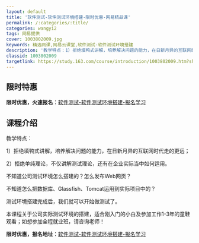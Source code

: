 ```yaml
---
layout: default
title: '软件测试-软件测试环境搭建-限时优惠-网易精品课'
permalink: /:categories/:title/
categories: wangyi2
tags: 网易提供
cover: 1003802009.jpg
keywords: 精选网课,网易云课堂,软件测试-软件测试环境搭建
description: '教学特点：1）拒绝填鸭式讲解，培养解决问题的能力，在日新月异的互联网时代走的更远；2）拒绝单纯理论，不仅讲解测试理论，还'
classid: 1003802009
targetlink: https://study.163.com/course/introduction/1003802009.htm?share=1&shareId=1025206652&utm_campaign=share&utm_medium=iphoneShare&utm_source=&utm_u=1025206652
---
```


## 限时特惠

**限时优惠，火速报名**：[软件测试-软件测试环境搭建-报名学习](https://study.163.com/course/introduction/1003802009.htm?share=1&shareId=1025206652&utm_campaign=share&utm_medium=iphoneShare&utm_source=&utm_u=1025206652)

## 课程介绍

教学特点：

1）拒绝填鸭式讲解，培养解决问题的能力，在日新月异的互联网时代走的更远；

2）拒绝单纯理论，不仅讲解测试理论，还有在企业实际当中如何运用。



不知道公司测试环境怎么搭建的？怎么发布Web网页？

不知道怎么把数据库、Glassfish、Tomcat运用到实际项目中的？

测试环境搭建完成后，我们就可以开始做测试了。

本课程关于公司实际测试环境的搭建，适合刚入门的小白及参加工作1-3年的童鞋观看；如想参加全程就业班，请咨询老师！

**限时优惠，报名地址**：[软件测试-软件测试环境搭建-报名学习](https://study.163.com/course/introduction/1003802009.htm?share=1&shareId=1025206652&utm_campaign=share&utm_medium=iphoneShare&utm_source=&utm_u=1025206652)

